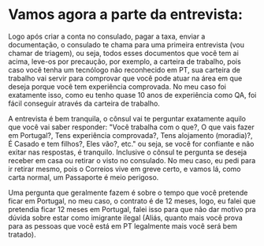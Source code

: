 # Vamos agora a parte da entrevista:

Logo após criar a conta no consulado, pagar a taxa, enviar a documentação, o consulado te chama para uma primeira entrevista (vou chamar de triagem), ou seja, todos esses documentos que você tem ai acima, leve-os por precaução, por exemplo, a carteira de trabalho, pois caso você tenha um tecnólogo não reconhecido em PT, sua carteira de trabalho vai servir para comprovar que você pode atuar na área em que deseja porque você tem experiência comprovada. No meu caso foi exatamente isso, como eu tenho quase 10 anos de experiência como QA, foi fácil conseguir através da carteira de trabalho.

A entrevista é bem tranquila, o cônsul vai te perguntar exatamente aquilo que você vai saber responder: "Você trabalha com o que?, O que vais fazer em Portugal?, Tens experiência comprovada?, Tens alojamento (moradia)?, É Casado e tem filhos?, Eles vão?, etc." ou seja, se você for confiante e não exitar nas respostas, é tranquilo. Inclusive o cônsul te pergunta se deseja receber em casa ou retirar o visto no consulado. No meu caso, eu pedi para ir retirar mesmo, pois o Correios vive em greve certo, e vamos lá, como carta normal, um Passaporte é meio perigoso.

Uma pergunta que geralmente fazem é sobre o tempo que você pretende ficar em Portugal, no meu caso, o contrato é de 12 meses, logo, eu falei que pretendia ficar 12 meses em Portugal, falei isso para que não dar motivo pra dúvida sobre estar como imigrante ilegal (Aliás, quanto mais você prova para as pessoas que você está em PT legalmente mais você será bem tratado).
